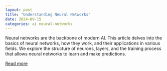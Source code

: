 ```yaml
---
layout: post
title: "Understanding Neural Networks"
date: 2024-09-15
categories: ai neural-networks
---
```


Neural networks are the backbone of modern AI. This article delves into the basics of neural networks, how they work, and their applications in various fields. We explore the structure of neurons, layers, and the training process that allows neural networks to learn and make predictions.

[Read more](#)
  
